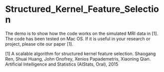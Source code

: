 # Structured_Kernel_Feature_Selection

The demo is to show how the code works on the simulated MRI data in [1]. The code has been tested on Mac OS. 
If it is useful in your research or project, please cite our paper [1].

[1] A scalable algorithm for structured kernel feature selection. Shaogang Ren, Shuai Huang, John Onofrey, Xenios Papademetris,
 Xiaoning Qian. Artificial Intelligence and Statistics (AIStats, Oral), 2015 
